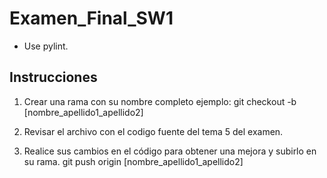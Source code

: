# Examen_Final_SW1
- Use pylint.

## Instrucciones

1. Crear una rama con su nombre completo ejemplo:
		git checkout -b [nombre_apellido1_apellido2]

2. Revisar el archivo con el codigo fuente del tema 5 del examen.

3. Realice sus cambios en el código para obtener una mejora y subirlo en su rama.
		git push origin [nombre_apellido1_apellido2]
